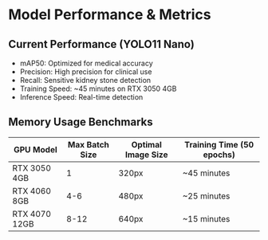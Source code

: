 # Model Performance & Metrics

## Current Performance (YOLO11 Nano)
- mAP50: Optimized for medical accuracy
- Precision: High precision for clinical use
- Recall: Sensitive kidney stone detection
- Training Speed: ~45 minutes on RTX 3050 4GB
- Inference Speed: Real-time detection

## Memory Usage Benchmarks
| GPU Model      | Max Batch Size | Optimal Image Size | Training Time (50 epochs) |
|---------------|---------------|-------------------|---------------------------|
| RTX 3050 4GB  | 1             | 320px             | ~45 minutes               |
| RTX 4060 8GB  | 4-6           | 480px             | ~25 minutes               |
| RTX 4070 12GB | 8-12          | 640px             | ~15 minutes               |
